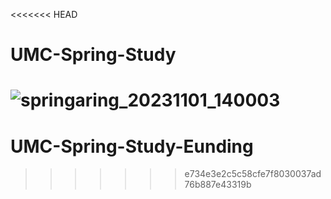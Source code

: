 <<<<<<< HEAD
# UMC-Spring-Study
![springaring_20231101_140003](https://github.com/Spring-garing-ga/UMC-Spring-Study/assets/104212013/1d4040b8-d492-47fa-9072-9d475970e8a5)
=======
# UMC-Spring-Study-Eunding
>>>>>>> e734e3e2c5c58cfe7f8030037ad76b887e43319b
